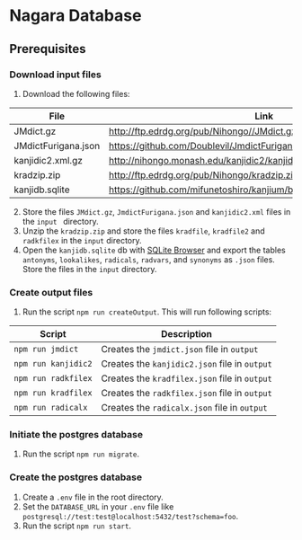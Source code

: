# Nagara Database


## Prerequisites

### Download input files

1. Download the following files:

| File                | Link                                                                     |
| ------------------- | ------------------------------------------------------------------------ |
| JMdict.gz           | http://ftp.edrdg.org/pub/Nihongo//JMdict.gz                              |
| JMdictFurigana.json | https://github.com/Doublevil/JmdictFurigana/releases                     |
| kanjidic2.xml.gz    | http://nihongo.monash.edu/kanjidic2/kanjidic2.xml.gz                     |
| kradzip.zip         | http://ftp.edrdg.org/pub/Nihongo/kradzip.zip                             |
| kanjidb.sqlite      | https://github.com/mifunetoshiro/kanjium/blob/master/data/kanjidb.sqlite |

2. Store the files `JMdict.gz`, `JmdictFurigana.json` and `kanjidic2.xml` files in the `input ` directory.
3. Unzip the `kradzip.zip` and store the files `kradfile`, `kradfile2` and `radkfilex` in the `input` directory.
4. Open the `kanjidb.sqlite` db with [SQLite Browser](https://sqlitebrowser.org/) and export the tables `antonyms`, `lookalikes`, `radicals`, `radvars`, and `synonyms` as `.json` files. Store the files in the `input` directory.

### Create output files

1. Run the script `npm run createOutput`. This will run following scripts:

| Script              | Description                                   | 
| ------------------- | --------------------------------------------- |
| `npm run jmdict`    | Creates the `jmdict.json` file in `output`    |
| `npm run kanjidic2` | Creates the `kanjidic2.json` file in `output` |
| `npm run radkfilex` | Creates the `kradfilex.json` file in `output` |
| `npm run kradfilex` | Creates the `radkfilex.json` file in `output` |
| `npm run radicalx`  | Creates the `radicalx.json` file in `output`  |


### Initiate the postgres database

1. Run the script `npm run migrate`.


### Create the postgres database

1. Create a `.env` file in the root directory.
2. Set the `DATABASE_URL` in your `.env` file like `postgresql://test:test@localhost:5432/test?schema=foo`.
3. Run the script `npm run start`.